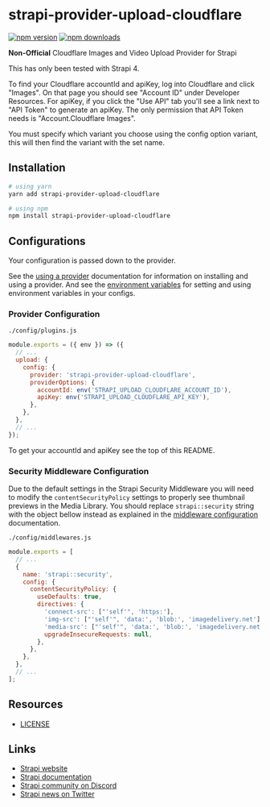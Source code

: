 # strapi-provider-upload-cloudflare

[![npm version](https://img.shields.io/npm/v/strapi-provider-upload-cloudflare.svg)](https://www.npmjs.org/package/strapi-provider-upload-google-cloud-storage)
[![npm downloads](https://img.shields.io/npm/dm/strapi-provider-upload-cloudflare.svg)](https://www.npmjs.org/package/strapi-provider-upload-google-cloud-storage)

**Non-Official** Cloudflare Images and Video Upload Provider for Strapi

This has only been tested with Strapi 4.

To find your Cloudflare accountId and apiKey, log into Cloudflare and click "Images". On that page you should see "Account ID" under Developer Resources. For apiKey, if you click the "Use API" tab you'll see a link next to "API Token" to generate an apiKey. The only permission that API Token needs is "Account.Cloudflare Images".

You must specify which variant you choose using the config option variant, this will then find the variant with the set name.

## Installation

```bash
# using yarn
yarn add strapi-provider-upload-cloudflare

# using npm
npm install strapi-provider-upload-cloudflare
```

## Configurations

Your configuration is passed down to the provider.

See the [using a provider](https://docs.strapi.io/developer-docs/latest/plugins/upload.html#using-a-provider) documentation for information on installing and using a provider. And see the [environment variables](https://docs.strapi.io/developer-docs/latest/setup-deployment-guides/configurations/optional/environment.html#environment-variables) for setting and using environment variables in your configs.

### Provider Configuration

`./config/plugins.js`

```js
module.exports = ({ env }) => ({
  // ...
  upload: {
    config: {
      provider: 'strapi-provider-upload-cloudflare',
      providerOptions: {
        accountId: env('STRAPI_UPLOAD_CLOUDFLARE_ACCOUNT_ID'),
        apiKey: env('STRAPI_UPLOAD_CLOUDFLARE_API_KEY'),
      },
    },
  },
  // ...
});
```

To get your accountId and apiKey see the top of this README.

### Security Middleware Configuration

Due to the default settings in the Strapi Security Middleware you will need to modify the `contentSecurityPolicy` settings to properly see thumbnail previews in the Media Library. You should replace `strapi::security` string with the object bellow instead as explained in the [middleware configuration](https://docs.strapi.io/developer-docs/latest/setup-deployment-guides/configurations/required/middlewares.html#loading-order) documentation.

`./config/middlewares.js`

```js
module.exports = [
  // ...
  {
    name: 'strapi::security',
    config: {
      contentSecurityPolicy: {
        useDefaults: true,
        directives: {
          'connect-src': ["'self'", 'https:'],
          'img-src': ["'self'", 'data:', 'blob:', 'imagedelivery.net'],
          'media-src': ["'self'", 'data:', 'blob:', 'imagedelivery.net', 'videodelivery.net', 'watch.cloudflarestream.com'],
          upgradeInsecureRequests: null,
        },
      },
    },
  },
  // ...
];
```

## Resources

- [LICENSE](LICENSE)

## Links

- [Strapi website](https://strapi.io/)
- [Strapi documentation](https://docs.strapi.io)
- [Strapi community on Discord](https://discord.strapi.io)
- [Strapi news on Twitter](https://twitter.com/strapijs)
